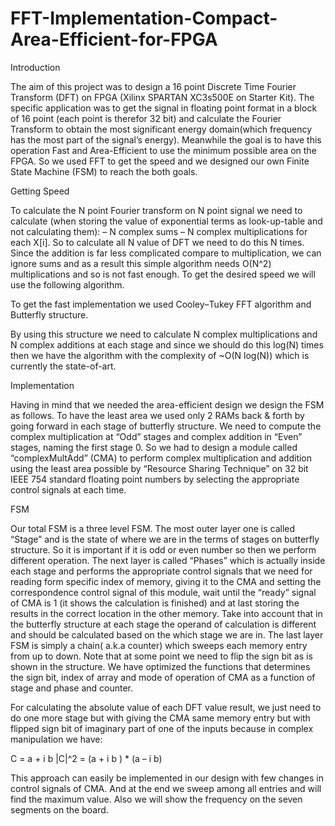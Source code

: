 # FFT-Implementation-Compact-Area-Efficient-for-FPGA

Introduction 

The aim of this project was to design a 16 point Discrete Time Fourier Transform (DFT) on  FPGA (Xilinx SPARTAN XC3s500E on Starter Kit). The specific application was to get the signal in floating point format in a block of 16 point (each point is therefor 32 bit) and calculate the Fourier Transform to obtain the most significant energy domain(which frequency has the most part of the signal’s energy). Meanwhile the goal is to have this operation Fast and Area-Efficient to  use the minimum possible area on the FPGA. So we used FFT to get the speed and we designed our own Finite State Machine (FSM) to reach the both goals.



Getting Speed

To calculate the N point Fourier transform on N point signal we need to calculate (when storing the value of exponential terms as look-up-table and not calculating them):
– N complex sums
– N complex multiplications
for each X[i]. So to calculate all N value of DFT we need to do this N times. Since the addition is far less complicated compare to multiplication, we can ignore sums and as a result this simple algorithm needs O(N^2) multiplications and so is not fast enough. To get the desired speed we will use the following algorithm.

To get the fast implementation we used Cooley–Tukey FFT algorithm and Butterfly structure.

By using this structure we need to calculate N complex multiplications and N complex additions at each stage and since we should do this log(N) times then we have the algorithm with the complexity of ~O(N log(N)) which is currently the state-of-art.




Implementation

Having in mind that we needed the area-efficient design we design the FSM as follows.
To have the least area we used only 2 RAMs back & forth by going forward in each stage of butterfly structure. We need to compute the complex multiplication  at “Odd” stages and complex addition in “Even” stages, naming the first stage 0. So we had to design a module called “complexMultAdd” (CMA) to perform complex multiplication and addition using the least area possible by “Resource Sharing Technique” on 32 bit IEEE 754 standard floating point numbers by selecting the appropriate control signals at each time.




FSM

Our total FSM is a three level FSM. The most outer layer one is called “Stage” and is the state of where we are in the terms of stages on butterfly structure. So it is important if it is odd or even number so then we perform different operation. The next layer is called “Phases” which is actually inside each stage and performs the appropriate control signals that we need for reading form specific index of memory, giving it to the  CMA and setting the correspondence control signal of this module, wait until the “ready” signal of CMA is 1 (it shows the calculation is finished) and at last storing the results in the correct location in the other memory. Take into account that in the butterfly structure at each stage the operand of calculation is different and should be calculated based on the which stage we are in. The last layer FSM is simply a chain( a.k.a counter) which sweeps each memory entry from up to down. Note that at some point we need to flip the sign bit as is shown in the structure. We have optimized the functions that determines the sign bit, index of array and mode of operation of CMA as a function of stage and phase and counter.

For calculating the absolute value of each DFT value result, we just need to do one more stage but with giving the CMA same memory entry but with flipped sign bit of imaginary part of one of the inputs because in complex manipulation we have:

C = a + i b
|C|^2 = (a + i b ) * (a – i b)

This approach can easily be implemented in our design with few changes in control signals of CMA. And at the end we sweep among all entries and will find the maximum value. Also we will show the frequency on the seven segments on the board.
